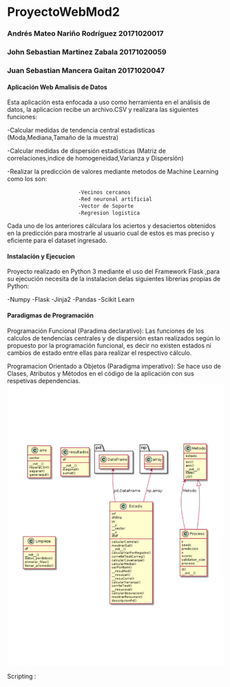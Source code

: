 # ProyectoWebMod2
### Andrés Mateo Nariño Rodríguez 20171020017
### John Sebastian Martinez Zabala 20171020059
### Juan Sebastian Mancera Gaitan 20171020047

#### Aplicación Web Amalisis de Datos 

Esta aplicación esta enfocada a uso como herramienta en el análisis de datos, la aplicacion recibe un archivo.CSV y realizara las siguientes funciones:

-Calcular medidas de tendencia central estadisticas (Moda,Mediana,Tamaño de la muestra)

-Calcular medidas de dispersión estadisticas (Matriz de correlaciones,indice de homogeneidad,Varianza y Dispersión)

-Realizar la predicción de valores  mediante metodos de Machine Learning como los son:

                           -Vecinos cercanos 
                           -Red neuronal artificial 
                           -Vector de Soporte 
                           -Regresion logistica 

Cada uno de los anteriores cálculara los aciertos y desaciertos obtenidos en la predicción para mostrarle al usuario cual de estos es mas preciso y eficiente para el dataset ingresado.

#### Instalación y Ejecucion

Proyecto realizado en Python 3 mediante el uso del Framework Flask ,para su ejecución necesita de la instalacion delas siguientes librerias propias de Python:

-Numpy
-Flask
-Jinja2
-Pandas
-Scikit Learn


#### Paradigmas de Programación

Programación Funcional (Paradima declarativo): Las funciones de los calculos de tendencias centrales y de dispersión estan realizados según lo propuesto por la programación funcional, es decir no existen estados ni cambios de estado entre ellas  para  realizar el respectivo cálculo.

Programacion Orientado a Objetos  (Paradigma imperativo): Se hace uso de Clases, Atributos y Métodos en el código de la aplicación con sus respetivas dependencias. 
![clas1](https://github.com/jsmzdf/ProyectoWebMod2/blob/master/Uml_app.jpg)

Scripting : 






